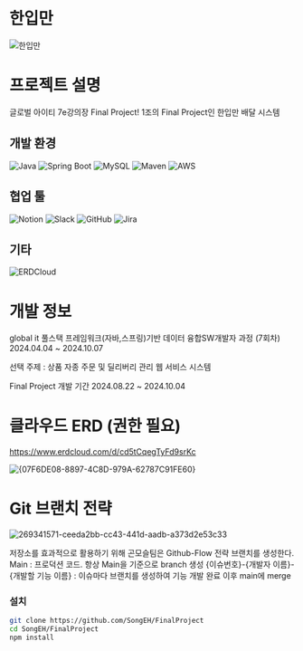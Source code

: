 # 한입만
![한입만](https://github.com/user-attachments/assets/1a7b8e27-442c-442d-a127-96b2b3d4ace8)

# 프로젝트 설명
글로벌 아이티 7e강의장 Final Project!
1조의 Final Project인 한입만 배달 시스템

## 개발 환경

![Java](https://img.shields.io/badge/Java-17-007396?logo=java&logoColor=white)
![Spring Boot](https://img.shields.io/badge/Spring%20Boot-3.3.3-6DB33F?logo=springboot&logoColor=white)
![MySQL](https://img.shields.io/badge/MySQL-8.0-4479A1?logo=mysql&logoColor=white)
![Maven](https://img.shields.io/badge/Maven-3.8.6-C71A36?logo=apachemaven&logoColor=white)
![AWS](https://img.shields.io/badge/AWS-232F3E?logo=amazonaws&logoColor=white)

## 협업 툴

![Notion](https://img.shields.io/badge/Notion-000000?logo=notion&logoColor=white)
![Slack](https://img.shields.io/badge/Slack-4A154B?logo=slack&logoColor=white)
![GitHub](https://img.shields.io/badge/GitHub-181717?logo=github&logoColor=white)
![Jira](https://img.shields.io/badge/Jira-0052CC?logo=jira&logoColor=white)

## 기타

![ERDCloud](https://img.shields.io/badge/ERDCloud-00C7B7?logoColor=white)

# 개발 정보
global it
풀스택 프레임워크(자바,스프링)기반 데이터 융합SW개발자 과정 (7회차)
2024.04.04 ~ 2024.10.07

선택 주제 : 상품 자종 주문 및 딜리버리 관리 웹 서비스 시스템

Final Project 개발 기간
2024.08.22 ~ 2024.10.04

# 클라우드 ERD (권한 필요)
https://www.erdcloud.com/d/cd5tCqegTyFd9srKc

![{07F6DE08-8897-4C8D-979A-62787C91FE60}](https://github.com/user-attachments/assets/84a0c041-4d4a-470c-b0aa-d1e46130133c)

# Git 브랜치 전략
![269341571-ceeda2bb-cc43-441d-aadb-a373d2e53c33](https://github.com/user-attachments/assets/5eb190ce-eff2-47df-94ad-1a056969cd55)

저장소를 효과적으로 활용하기 위해 곤모슬팀은 Github-Flow 전략 브랜치를 생성한다.
Main : 프로덕션 코드. 항상 Main을 기준으로 branch 생성
{이슈번호}-{개발자 이름}-{개발할 기능 이름} : 이슈마다 브랜치를 생성하여 기능 개발 완료 이후 main에 merge

### 설치

```bash
git clone https://github.com/SongEH/FinalProject
cd SongEH/FinalProject
npm install

